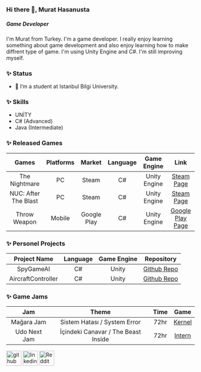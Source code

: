### Hi there 👋, Murat Hasanusta
##### Game Developer
I'm Murat from Turkey. I'm a game developer. I really enjoy learning something about game development and also enjoy learning how to make diffrent type of game. I'm using Unity Engine and C#. I'm still improving myself.


### ✨ Status
- 🌱 I’m a student at Istanbul Bilgi University.


### ✨ Skills
* UNİTY <br>
* C# (Advanced) <br>
* Java (Intermediate)


### ✨ Released Games

Games | Platforms | Market | Language | Game Engine | Link
:------------: | :-------------:  | :-------------: | :------------: | :-------------: | :-------------:
The Nightmare | PC | Steam | C# | Unity Engine | <a href = "https://store.steampowered.com/app/1372550/The_Nightmare/?beta=0"> Steam Page </a> 
NUC: After The Blast | PC | Steam | C# | Unity Engine | <a href = "https://store.steampowered.com/app/1595410/NUC_After_The_Blast/"> Steam Page </a> 
Throw Weapon | Mobile | Google Play | C# | Unity Engine | <a href = "https://play.google.com/store/apps/details?id=com.LeakageGames.ThrowaWeapon&gl=TR"> Google Play Page </a> 


### ✨ Personel Projects

Project Name | Language | Game Engine | Repository
:------------: | :-------------:  | :------------: | :------------:
SpyGameAI | C# | Unity | <a href = "https://github.com/Calquter/SpyGameAI">Github Repo</a>
AircraftController| C# | Unity | <a href = "https://github.com/Calquter/AircraftController">Github Repo</a>


### ✨ Game Jams

Jam | Theme | Time | Game
:------------: | :-------------: | :-------------:  | :-------------:
Mağara Jam | Sistem Hatası / System Error | 72hr | <a href = "https://anl0wer.itch.io/kernel"> Kernel </a>
Udo Next Jam | İçindeki Canavar / The Beast Inside | 72hr | <a href = "https://anl0wer.itch.io/intern"> Intern </a>


[<img src='https://cdn.jsdelivr.net/npm/simple-icons@3.0.1/icons/github.svg' alt='github' height='40'>](https://github.com/Calquter)  [<img src='https://cdn.jsdelivr.net/npm/simple-icons@3.0.1/icons/linkedin.svg' alt='linkedin' height='40'>](https://www.linkedin.com/in/murat-hasanusta-885b511b7/)  [<img src='https://cdn.jsdelivr.net/npm/simple-icons@3.0.1/icons/reddit.svg' alt='Reddit' height='40'>](https://www.reddit.com/user/Calquter)  


